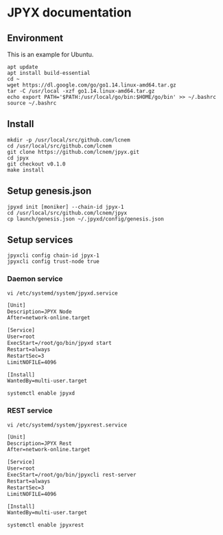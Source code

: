 # JPYX documentation

## Environment

This is an example for Ubuntu.

```shell
apt update
apt install build-essential
cd ~
wget https://dl.google.com/go/go1.14.linux-amd64.tar.gz
tar -C /usr/local -xzf go1.14.linux-amd64.tar.gz
echo export PATH='$PATH:/usr/local/go/bin:$HOME/go/bin' >> ~/.bashrc
source ~/.bashrc
```

## Install

```shell
mkdir -p /usr/local/src/github.com/lcnem
cd /usr/local/src/github.com/lcnem
git clone https://github.com/lcnem/jpyx.git
cd jpyx
git checkout v0.1.0
make install
```

## Setup genesis.json

```shell
jpyxd init [moniker] --chain-id jpyx-1
cd /usr/local/src/github.com/lcnem/jpyx
cp launch/genesis.json ~/.jpyxd/config/genesis.json
```

## Setup services

```shell
jpyxcli config chain-id jpyx-1
jpyxcli config trust-node true
```

### Daemon service

```shell
vi /etc/systemd/system/jpyxd.service
```

```txt
[Unit]
Description=JPYX Node
After=network-online.target

[Service]
User=root
ExecStart=/root/go/bin/jpyxd start
Restart=always
RestartSec=3
LimitNOFILE=4096

[Install]
WantedBy=multi-user.target
```

```shell
systemctl enable jpyxd
```

### REST service

```shell
vi /etc/systemd/system/jpyxrest.service
```

```txt
[Unit]
Description=JPYX Rest
After=network-online.target

[Service]
User=root
ExecStart=/root/go/bin/jpyxcli rest-server
Restart=always
RestartSec=3
LimitNOFILE=4096

[Install]
WantedBy=multi-user.target
```

```shell
systemctl enable jpyxrest
```
